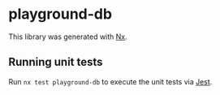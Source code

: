 # playground-db

This library was generated with [Nx](https://nx.dev).

## Running unit tests

Run `nx test playground-db` to execute the unit tests via [Jest](https://jestjs.io).
